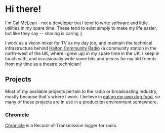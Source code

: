# Hi there!

I'm Cal McLean - not a developer but I tend to write software and little utilities in my spare time.
These tend to exist simply to make my life easier, but like they say -- sharing is caring ;)

I work as a vision mixer for TV as my day job, and maintain the technical infrastructure behind [Halton Community Radio](http://hcr923fm.com) (a community station in the north-west of the UK, where I grew up) in my spare time in the UK. I keep in touch with, and occasionally write some bits and pieces for my old friends from my time as a theatre technician!

## Projects
Most of my available projects pertain to the radio or broadcasting industry, mostly because that's where I work. I believe in [eating my own dog food](https://en.wikipedia.org/wiki/Eating_your_own_dog_food), so many of these projects are in use in a production environment somewhere.

### Chronicle
[Chronicle](/chronicle) is a Record-of-Transmission logger for radio.